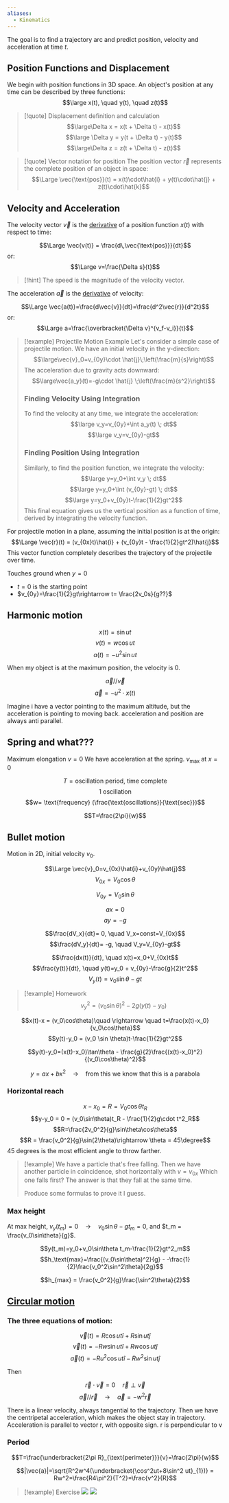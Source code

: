 ```yaml
---
aliases:
  - Kinematics
---
```

The goal is to find a trajectory arc and predict position, velocity and acceleration at time $t$.

## Position Functions and Displacement 

We begin with position functions in 3D space. An object's position at any time can be described by three functions: 
$$\large x(t), \quad y(t), \quad z(t)$$

> [!quote] Displacement definition and calculation
> $$\large\Delta x = x(t + \Delta t) - x(t)$$$$\large \Delta y = y(t + \Delta t) - y(t)$$$$\large\Delta z = z(t + \Delta t) - z(t)$$

> [!quote] Vector notation for position
> The position vector $\vec{r}$ represents the complete position of an object in space: 
> $$\Large \vec{\text{pos}}(t) = x(t)\cdot\hat{i} + y(t)\cdot\hat{j} + z(t)\cdot\hat{k}$$

## Velocity and Acceleration 

The velocity vector $\vec{v}$ is the [derivative](../Calculus/8.%20Differentiation.md) of a position function $x(t)$ with respect to time:

$$\Large \vec{v(t)} = \frac{d\,\vec{\text{pos}}}{dt}$$
or:
$$\Large v=\frac{\Delta s}{t}$$

> [!hint]
> The speed is the magnitude of the velocity vector. 


The acceleration $\vec{a}$ is the [derivative](../Calculus/8.%20Differentiation.md) of velocity: 

$$\Large \vec{a(t)}=\frac{d\vec{v}}{dt}=\frac{d^2\vec{r}}{d^2t}$$
or:
$$\Large a=\frac{\overbracket{\Delta v}^{v_f-v_i}}{t}$$

> [!example] Projectile Motion Example 
> Let's consider a simple case of projectile motion. We have an initial velocity in the y-direction: 
> $$\large\vec{v}_0=v_{0y}\cdot \hat{j}\;\left(\frac{m}{s}\right)$$
> The acceleration due to gravity acts downward: 
> $$\large\vec{a_y}(t)=-g\cdot \hat{j} \;\left(\frac{m}{s^2}\right)$$
> ### Finding Velocity Using Integration 
> 
> To find the velocity at any time, we integrate the acceleration: 
> $$\large v_y=v_{0y}+\int a_y(t) \; dt$$$$\large v_y=v_{0y}-gt$$
> ### Finding Position Using Integration 
> 
> Similarly, to find the position function, we integrate the velocity: $$\large y=y_0+\int v_y \; dt$$ $$\large y=y_0+\int (v_{0y}-gt) \; dt$$ $$\large y=y_0+v_{0y}t-\frac{1}{2}gt^2$$
> This final equation gives us the vertical position as a function of time, derived by integrating the velocity function. 


For projectile motion in a plane, assuming the initial position is at the origin: $$\Large \vec{r}(t) = (v_{0x}t)\hat{i} + (v_{0y}t - \frac{1}{2}gt^2)\hat{j}$$This vector function completely describes the trajectory of the projectile over time.

Touches ground when $y=0$
- $t=0$ is the starting point
- $v_{0y}=\frac{1}{2}gt\rightarrow t= \frac{2v_0s}{g??}$

## Harmonic motion

$$x(t)=\sin ut$$
$$v(t)=w \cos ut$$
$$a(t)=-u^2\sin ut$$

When my object is at the maximum position, the velocity is 0.

$$\vec{a} // \vec{v}$$
$$\vec{a}=-u^2\cdot x(t)$$

Imagine i have a vector pointing to the maximum altitude, but the acceleration is pointing to moving back. acceleration and position are always anti parallel.


## Spring and what???

Maximum elongation $v= 0$
We have acceleration at the spring.
$v_{\text{max}} \text{ at } x=0$

$$T=\text{oscillation period, time complete}$$
$$\text{1 oscillation}$$
$$w= \text{frequency} (\frac{\text{oscillations}}{\text{sec}})$$

$$T=\frac{2\pi}{w}$$

## Bullet motion

Motion in 2D, initial velocity $v_0$.

$$\Large \vec{v}_0=v_{0x}\hat{i}+v_{0y}\hat{j}$$
$$V_{0x}= V_0 \cos \theta$$

$$V_{0y}=V_0\sin\theta$$

$$ax=0$$
$$ay=-g$$

$$\frac{dV_x}{dt}= 0, \quad V_x=const=V_{0x}$$
$$\frac{dV_y}{dt}= -g, \quad V_y=V_{0y}-gt$$

$$\frac{dx(t)}{dt}, \quad x(t)=x_0+V_{0x}t$$
$$\frac{y(t)}{dt}, \quad y(t)=y_0 + v_{0y}-\frac{g}{2}t^2$$
$$V_y(t)=v_0\sin\theta - gt$$

> [!example] Homework
> $$v_y^2 = (v_0\sin\theta)^2-2g(y(t)-y_0)$$


$$x(t)-x = (v_0\cos\theta)\quad \rightarrow \quad t=\frac{x(t)-x_0}{v_0\cos\theta}$$
$$y(t)-y_0 = (v_0 \sin \theta)t-\frac{1}{2}gt^2$$

$$y(t)-y_0=(x(t)-x_0)\tan\theta - \frac{g}{2}\frac{(x(t)-x_0)^2}{(v_0\cos\theta)^2}$$

$$y=ax + bx^2 \quad \rightarrow\quad \text{from this we know that this is a parabola}$$


### Horizontal reach

$$x-x_0 = R = V_0 \cos\theta t_R$$
$$y-y_0 = 0 = (v_0\sin\theta)t_R - \frac{1}{2}g\cdot t^2_R$$
$$R=\frac{2v_0^2}{g}\sin\theta\cos\theta$$
$$R = \frac{v_0^2}{g}\sin(2\theta)\rightarrow \theta = 45\degree$$
45 degrees is the most efficient angle to throw farther.

> [!example]
> We have a particle that's free falling.
> Then we have another particle in coincidence, shot horizontally with $v = v_{0x}$
> Which one falls first? The answer is that they fall at the same time.
> 
> Produce some formulas to prove it I guess.


### Max height

At max height, $v_y(t_m)=0 \quad \rightarrow \quad v_0\sin\theta-gt_m=0$, and $t_m = \frac{v_0\sin\theta}{g}$.

$$y(t_m)=y_0+v_0\sin\theta t_m-\frac{1}{2}gt^2_m$$
$$h_\text{max}=\frac{(v_0\sin\theta)^2}{g} - -\frac{1}{2}\frac{v_0^2\sin^2\theta}{2g}$$

$$h_{max} = \frac{v_0^2}{g}\frac{\sin^2\theta}{2}$$

## [Circular motion](7.%20Circular%20Motion.md)

### The three equations of motion:
$$\vec{v}(t)=R\cos ut\hat i + R \sin ut \hat j$$
$$\vec{v}(t)= -Rw\sin ut \hat i + Rw\cos ut\hat{j}$$
$$\vec{a}(t)=-Ru^2\cos ut\hat{i} - Rw^2 \sin ut \hat{j}$$

Then

$$\vec{r}\cdot \vec{v}=0 \quad \vec{r} \perp \vec{v}$$
$$\vec{a} // \vec{r} \quad \rightarrow \quad \vec{a} = -w^2 \vec{r}$$

There is a linear velocity, always tangential to the trajectory.
Then we have the centripetal acceleration, which makes the object stay in trajectory.
Acceleration is parallel to vector r, with opposite sign. r is perpendicular to v

### Period

$$T=\frac{\underbracket{2\pi R}_{\text{perimeter}}}{v}=\frac{2\pi}{w}$$

$$|\vec{a}|=\sqrt{R^2w^4(\underbracket{\cos^2ut+8\sin^2 ut}_{1})} = Rw^2=\frac{R4\pi^2}{T^2}=\frac{v^2}{R}$$

> [!example] Exercise
> ![](../../z_images/Pasted%20image%2020240304095815.png)
> ![](../../z_images/Immagine%20WhatsApp%202024-03-04%20ore%2010.01.54_54d21d0f.jpg)